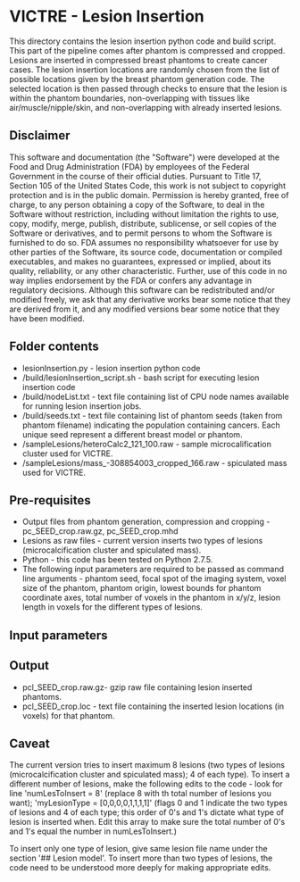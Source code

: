# VICTRE - Lesion Insertion

This directory contains the lesion insertion python code and build script. This part of the pipeline comes after phantom is compressed and cropped. Lesions are inserted in compressed breast phantoms to create cancer cases. The lesion insertion locations are randomly chosen from the list of possible locations given by the breast phantom generation code. The selected location is then passed through checks to ensure that the lesion is within the phantom boundaries, non-overlapping with tissues like air/muscle/nipple/skin, and non-overlapping with already inserted lesions.


Disclaimer
----------

This software and documentation (the "Software") were developed at the Food and Drug Administration (FDA) by employees of the Federal Government in the course of their official duties. Pursuant to Title 17, Section 105 of the United States Code, this work is not subject to copyright protection and is in the public domain. Permission is hereby granted, free of charge, to any person obtaining a copy of the Software, to deal in the Software without restriction, including without limitation the rights to use, copy, modify, merge, publish, distribute, sublicense, or sell copies of the Software or derivatives, and to permit persons to whom the Software is furnished to do so. FDA assumes no responsibility whatsoever for use by other
parties of the Software, its source code, documentation or compiled executables, and makes no guarantees, expressed or implied, about its quality, reliability, or any other characteristic. Further, use of this code in no way implies endorsement by the FDA or confers any advantage in regulatory decisions. Although this software can be redistributed and/or modified freely, we ask that any derivative works bear some notice that they are derived from it, and any modified versions bear some notice that they have been modified. 

Folder contents
---------------
- lesionInsertion.py - lesion insertion python code
- /build/lesionInsertion_script.sh - bash script for executing lesion insertion code
- /build/nodeList.txt - text file containing list of CPU node names available for running lesion insertion jobs.
- /build/seeds.txt - text file containing list of phantom seeds (taken from phantom filename) indicating the population containing cancers.  Each unique seed represent a different breast model or phantom.
- /sampleLesions/heteroCalc2_121_100.raw - sample microcalification cluster used for VICTRE.
- /sampleLesions/mass_-308854003_cropped_166.raw - spiculated mass used for VICTRE.

Pre-requisites
--------------
- Output files from phantom generation, compression and cropping - pc_SEED_crop.raw.gz, pc_SEED_crop.mhd
- Lesions as raw files - current version inserts two types of lesions (microcalcification cluster and spiculated mass).
- Python - this code has been tested on Python 2.7.5.
- The following input parameters are required to be passed as command line arguments - phantom seed, focal spot of the imaging system, voxel size of the phantom, phantom origin, lowest bounds for phantom coordinate axes, total number of voxels in the phantom in x/y/z, lesion length in voxels for the different types of lesions.

Input parameters
----------------

Output
------
- pcl_SEED_crop.raw.gz- gzip raw file containing lesion inserted phantoms.
- pcl_SEED_crop.loc - text file containing the inserted lesion locations (in voxels) for that phantom.


Caveat
------
The current version tries to insert maximum 8 lesions (two types of lesions (microcalcification cluster and spiculated mass); 4 of each type). To insert a different number of lesions, make the following edits to the code - look for line 'numLesToInsert = 8' (replace 8 with th total number of lesions you want);  'myLesionType = [0,0,0,0,1,1,1,1]' (flags 0 and 1 indicate the two types of lesions and 4 of each type; this order of 0's and 1's dictate what type of lesion is inserted when.  Edit this array to make sure the total number of 0's and 1's equal the number in numLesToInsert.)

To insert only one type of lesion, give same lesion file name under the section '## Lesion model'. To insert more than two types of lesions, the code need to be understood more deeply for making appropriate edits.
